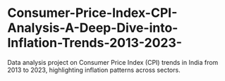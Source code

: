 # Consumer-Price-Index-CPI-Analysis-A-Deep-Dive-into-Inflation-Trends-2013-2023-
Data analysis project on Consumer Price Index (CPI) trends in India from 2013 to 2023, highlighting inflation patterns across sectors.

